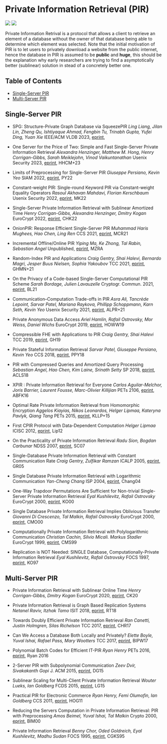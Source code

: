# Private Information Retrieval (PIR)

![](https://badgen.net/badge/:update-to/:Mar-2023/red) ![](https://badgen.net/badge/:papers/:33/blue)

Private Information Retrival is a protocol that allows a client to retrieve an element of a database without the owner of that database being able to determine which element was selected. Note that the initial motivation of PIR is to let users to privately download a website from the public internet, hence the database in PIR is assumed to be **public** and **huge**, this should be the explanation why early researchers are trying to find a asymptotically better (sublinear) solution in stead of a concretely better one.


## Table of Contents

- [Single-Server PIR](#single-server-pir)
- [Multi-Server PIR](#multi-server-pir)


## Single-Server PIR
  
- SPG: Structure-Private Graph Database via SqueezePIR
  *Ling Liang, Jilan Lin, Zheng Qu, Ishtiyaque Ahmad, Fengbin Tu, Trinabh Gupta, Yufei Ding, Yuan Xie*
  IEEE/ACM VLDB 2023, [eprint](https://www.vldb.org/pvldb/vol16/p1615-liang.pdf),

- One Server for the Price of Two: Simple and Fast Single-Server Private Information Retrieval
  *Alexandra Henzinger, Matthew M. Hong, Henry Corrigan-Gibbs, Sarah Meiklejohn, Vinod Vaikuntanathan*
  Usenix Security 2023, [eprint](https://eprint.iacr.org/2022/949), HHCM+23

- Limits of Preprocessing for Single-Server PIR
  *Giuseppe Persiano, Kevin Yeo*
  SIAM 2022, [eprint](https://eprint.iacr.org/2022/235), PY22

- Constant-weight PIR: Single-round Keyword PIR via Constant-weight Equality Operators
  *Rasoul Akhavan Mahdavi, Florian Kerschbaum*
  Usenix Security 2022, [eprint](https://www.usenix.org/conference/usenixsecurity22/presentation/mahdavi), MK22

- Single-Server Private Information Retrieval with Sublinear Amortized Time
  *Henry Corrigan-Gibbs, Alexandra Henzinger, Dmitry Kogan*
  EuroCrypt 2022, [eprint](https://eprint.iacr.org/2022/081), CHK22

- OnionPIR: Response Efficient Single-Server PIR
  *Muhammad Haris Mughees, Hao Chen, Ling Ren*
  CCS 2021, [eprint](https://eprint.iacr.org/2021/1081), MCR21

- Incremental Offline/Online PIR
  *Yiping Ma, Ke Zhong, Tal Rabin, Sebastian Angel*
  Unpublished, [eprint](https://eprint.iacr.org/2021/1438), MZRA

- Random-Index PIR and Applications
  *Craig Gentry, Shai Halevi, Bernardo Magri, Jesper Buus Nielsen, Sophia Yakoubov*
  TCC 2021, [eprint](https://eprint.iacr.org/2020/1248), GHMN+21

- On the Privacy of a Code-based Single-Server Computational PIR Scheme
  *Sarah Bordage, Julien Lavauzelle*
  Cryptogr. Commun. 2021, [eprint](https://eprint.iacr.org/2020/376), BL21

- Communication–Computation Trade-offs in PIR
  *Asra Ali, Tancrède Lepoint, Sarvar Patel, Mariana Raykova, Phillipp Schoppmann, Karn Seth, Kevin Yeo*
  Usenix Security 2021, [eprint](https://eprint.iacr.org/2019/1483), ALPR+21

- Private Anonymous Data Access
  *Ariel Hamlin, Rafail Ostrovsky, Mor Weiss, Daniel Wichs*
  EuroCrypt 2019, [eprint](https://eprint.iacr.org/2018/363), HOWW19

- Compressible FHE with Applications to PIR
  *Craig Gentry, Shai Halevi*
  TCC 2019, [eprint](https://eprint.iacr.org/2019/733), GH19

- Private Stateful Information Retrieval
  *Sarvar Patel, Giuseppe Persiano, Kevin Yeo*
  CCS 2018, [eprint](https://eprint.iacr.org/2018/1083.pdf), PPY18

- PIR with Compressed Queries and Amortized Query Processing
  *Sebastian Angel, Hao Chen, Kim Laine, Srinath Setty*
  SP 2018, [eprint](https://eprint.iacr.org/2017/1142.pdf), ACLS18

- XPIR : Private Information Retrieval for Everyone
  *Carlos Aguilar-Melchor, Joris Barrier, Laurent Fousse, Marc-Olivier Killijian*
  PETs 2106, [eprint](https://eprint.iacr.org/2014/1025.pdf), ABFK16

- Optimal Rate Private Information Retrieval from Homomorphic Encryption
  *Aggelos Kiayias, Nikos Leonardos, Helger Lipmaa, Kateryna Pavlyk, Qiang Tang*
  PETs 2015, [eprint](https://petsymposium.org/2015/papers/23_Kiayias.pdf), KLLP+15

- First CPIR Protocol with Data-Dependent Computation
  *Helger Lipmaa*
  ICISC 2012, [eprint](https://eprint.iacr.org/2009/395), Lip12

- On the Practicality of Private Information Retrieval
  *Radu Sion, Bogdan Carbunar*
  NDSS 2007, [eprint](https://www.ndss-symposium.org/ndss2007/practicality-private-information-retrieval/), SC07

- Single-Database Private Information Retrieval with Constant Communication Rate
  *Craig Gentry, Zulfikar Ramzan*
  ICALP 2005, [eprint](https://link.springer.com/chapter/10.1007/11523468_65), GR05

- Single Database Private Information Retrieval with Logarithmic Communication
  *Yan-Cheng Chang*
  ISP 2004, [eprint](https://eprint.iacr.org/2004/036), Chang04

- One-Way Trapdoor Permutations Are Sufficient for Non-trivial Single-Server Private Information Retrieval
  *Eyal Kushilevitz, Rafail Ostrovsky*
  EuroCrypt 2000, [eprint](https://www.iacr.org/archive/eurocrypt2000/1807/18070104-new.pdf), KO00

- Single Database Private Information Retrieval Implies Oblivious Transfer
  *Giovanni Di Crescenzo, Tal Malkin, Rafail Ostrovsky*
  EuroCrypt 2000, [eprint](https://www.iacr.org/archive/eurocrypt2000/1807/18070122-new.pdf), CMO00

- Computationally Private Information Retrieval with Polylogarithmic Communication
  *Christian Cachin, Silvio Micali. Markus Stadler*
  EuroCrypt 1999, [eprint](https://people.csail.mit.edu/silvio/Selected%20Scientific%20Papers/Private%20Information%20Retrieval/Computationally%20Private%20Information%20Retrieval%20with%20Polylogarithmic%20Communication.pdf), CMS99

- Replication is NOT Needed: SINGLE Database, Computationally-Private Information Retrieval
  *Eyal Kushilevitz, Rafail Ostrovsky*
  FOCS 1997, [eprint](https://doi.org/10.1109/SFCS.1997.646125), KO97


## Multi-Server PIR

- Private Information Retrieval with Sublinear Online Time
  *Henry Corrigan-Gibbs, Dmitry Kogan*
  EuroCrypt 2020, [eprint](https://eprint.iacr.org/2019/1075), CK20

- Private Information Retrieval is Graph Based Replication Systems
  *Netanel Raviv, Itzhak Tamo*
  ISIT 2018, [eprint](https://ieeexplore.ieee.org/document/8437311), RT18

- Towards Doubly Efficient Private Information Retrieval
  *Ran Canetti, Justin Holmgren, Silas Richelson*
  TCC 2017, [eprint](https://eprint.iacr.org/2017/568), CHR17

- Can We Access a Database Both Locally and Privately?
  *Elette Boyle, Yuval Ishai, Rafael Pass, Mary Wootters*
  TCC 2017, [eprint](https://eprint.iacr.org/2017/567.pdf), BIPW17

- Polynomial Batch Codes for Efficient IT-PIR
  *Ryan Henry*
  PETs 2016, [eprint](https://petsymposium.org/2016/files/papers/Polynomial_Batch_Codes_for_Efficient_IT-PIR.pdf), Ryan 2016

- 2-Server PIR with Subpolynomial Communication
  *Zeev Dvir, Sivakakanth Gopi*
  J. ACM 2015, [eprint](https://arxiv.org/abs/1407.6692), DG15

- Sublinear Scaling for Multi-Client Private Information Retrieval
  *Wouter Lueks, Ian Goldberg*
  FCDS 2015, [eprint](https://link.springer.com/chapter/10.1007/978-3-662-47854-7_10), LG15

- Practical PIR for Electronic Commerce
  *Ryan Henry, Femi Olumofin, Ian Goldberg*
  CCS 2011, [eprint](https://cacr.uwaterloo.ca/techreports/2011/cacr2011-04.pdf), HOG11

- Reducing the Servers Computation in Private Information Retrieval: PIR with Preprocessing
  *Amos Beimel, Yuval Ishai, Tal Malkin*
  Crypto 2000, [eprint](https://www.iacr.org/archive/crypto2000/18800056/18800056.pdf), BIM00

- Private Information Retrieval
  *Benny Chor, Oded Goldreich, Eyal Kushilevitz, Madhu Sudan*
  FOCS 1995, [eprint](https://www.cs.umd.edu/~gasarch/TOPICS/pir/first.pdf), CGKS95
